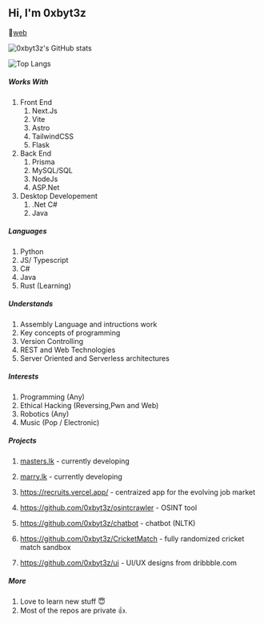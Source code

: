 ## Hi, I'm 0xbyt3z

🔗[web](https://ceymmetric.com)

![0xbyt3z's GitHub stats](https://github-readme-stats.vercel.app/api?username=0xbyt3z&show_icons=true&theme=radical)

![Top Langs](https://github-readme-stats.vercel.app/api/top-langs/?username=0xbyt3z&hide_progress=true)


##### Works With

1. Front End 
    1. Next.Js
    2. Vite
    3. Astro
    4. TailwindCSS
    5. Flask
2. Back End 
    1. Prisma
    2. MySQL/SQL
    3. NodeJs
    4. ASP.Net
3. Desktop Developement 
    1. .Net C#
    2. Java

##### Languages

1. Python
2. JS/ Typescript
3. C#
4. Java
5. Rust (Learning)

##### Understands

1. Assembly Language and intructions work
2. Key concepts of programming
3. Version Controlling
4. REST and Web Technologies
5. Server Oriented and Serverless architectures

##### Interests

1. Programming (Any)
2. Ethical Hacking (Reversing,Pwn and Web)
3. Robotics (Any)
4. Music (Pop / Electronic)


##### Projects

1. [masters.lk](https://masters.lk) - currently developing
2. [marry.lk](https://marry.lk) - currently developing

1. https://recruits.vercel.app/ - centraized app for the evolving job market
2. https://github.com/0xbyt3z/osintcrawler - OSINT tool
3. https://github.com/0xbyt3z/chatbot - chatbot (NLTK)
4. https://github.com/0xbyt3z/CricketMatch - fully randomized cricket match sandbox
5. https://github.com/0xbyt3z/ui - UI/UX designs from dribbble.com

##### More

1. Love to learn new stuff 😇
2. Most of the repos are private 👍.
